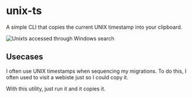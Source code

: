 # unix-ts
A simple CLI that copies the current UNIX timestamp into your clipboard.

![Unixts accessed through Windows search](https://github.com/RealistikDash/unix-ts/assets/36131887/d27d2a80-6445-4269-b83c-5a835e25f8f4)


## Usecases
I often use UNIX timestamps when sequencing my migrations. To do this, I often used to
visit a webiste just so I could copy it.

With this utility, just run it and it copies it.
